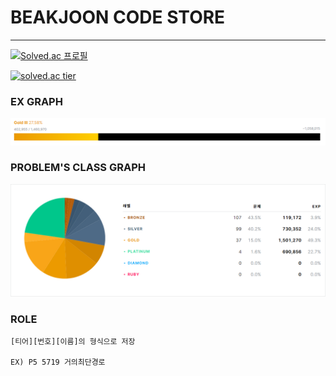 # BEAKJOON CODE STORE
* * *
[![Solved.ac
프로필](http://mazassumnida.wtf/api/mini/generate_badge?boj=worldi77)](https://solved.ac/worldi77)

[![solved.ac tier](http://mazassumnida.wtf/api/v2/generate_badge?boj=worldi77)](https://solved.ac/worldi77)
### EX GRAPH
![EX_GRAPH](./image/graph.PNG)
### PROBLEM'S CLASS GRAPH
![CLASS_GRAPH](./image/graph2.PNG)
### ROLE
```
[티어][번호][이름]의 형식으로 저장

EX) P5 5719 거의최단경로
```
